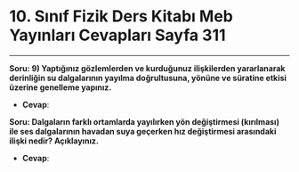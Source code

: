 # 10. Sınıf Fizik Ders Kitabı Meb Yayınları Cevapları Sayfa 311

---

**Soru: 9) Yaptığınız gözlemlerden ve kurduğunuz ilişkilerden yararlanarak derinliğin su dalgalarının yayılma doğrultusuna, yönüne ve süratine etkisi üzerine genelleme yapınız.**

-   **Cevap**:

**Soru: Dalgaların farklı ortamlarda yayılırken yön değiştirmesi (kırılması) ile ses dalgalarının havadan suya geçerken hız değiştirmesi arasındaki ilişki nedir? Açıklayınız.**

-   **Cevap**: